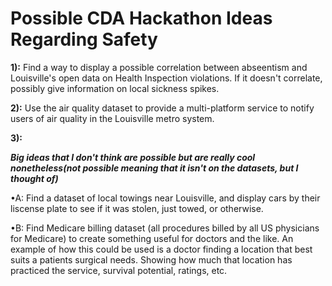 Possible CDA Hackathon Ideas Regarding Safety
===============

__1):__ Find a way to display a possible correlation between abseentism and Louisville's open data on Health Inspection violations. If it doesn't correlate, possibly give information on local sickness spikes.

__2):__ Use the air quality dataset to provide a multi-platform service to notify users of air quality in the Louisville metro system.

__3):__ 





***_Big ideas that I don't think are possible but are really cool nonetheless(not possible meaning that it isn't on the datasets, but I thought of)_***

•A: Find a dataset of local towings near Louisville, and display cars by their liscense plate to see if it was stolen, just towed, or otherwise.

•B: Find Medicare billing dataset (all procedures billed by all US physicians for Medicare) to create something useful for doctors and the like. An example of how this could be used is a doctor finding a location that best suits a patients surgical needs. Showing how much that location has practiced the service, survival potential, ratings, etc.
